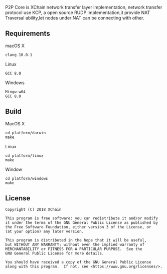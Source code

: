 P2P Core is XChain network transfer layer implementation, network transfer protocol use  KCP, a open source RUDP implementation,it provide NAT Traversal ability,let nodes under NAT can be connecting with other.

## Requirements

macOS X

    clang 10.0.1

Linux

    GCC 8.0
 
Windows

    Mingw-w64 
    GCC 8.0
  
  
## Build

MacOS X

```shell
cd platform/darwin
make 
```
Linux

```shell
cd platform/linux
make 
```

Window

```shell
cd platform/windows
make 
```



## License

```
Copyright (C) 2018 XChain

This program is free software: you can redistribute it and/or modify
it under the terms of the GNU General Public License as published by
the Free Software Foundation, either version 3 of the License, or
(at your option) any later version.

This program is distributed in the hope that it will be useful,
but WITHOUT ANY WARRANTY; without even the implied warranty of
MERCHANTABILITY or FITNESS FOR A PARTICULAR PURPOSE.  See the
GNU General Public License for more details.

You should have received a copy of the GNU General Public License
along with this program.  If not, see <https://www.gnu.org/licenses/>.
```
